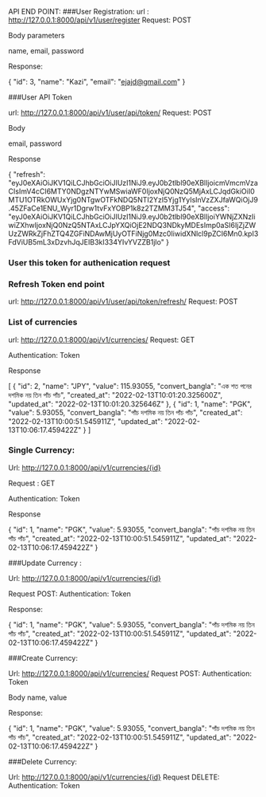 API END POINT:
###User Registration:
url : http://127.0.0.1:8000/api/v1/user/register
Request: POST

Body parameters

name, email, password

Response:

{
    "id": 3,
    "name": "Kazi",
    "email": "ejajd@gmail.com"
}

###User API Token


url: http://127.0.0.1:8000/api/v1/user/api/token/
Request: POST

Body

email, password

Response


{
    "refresh": "eyJ0eXAiOiJKV1QiLCJhbGciOiJIUzI1NiJ9.eyJ0b2tlbl90eXBlIjoicmVmcmVzaCIsImV4cCI6MTY0NDgzNTYwMSwiaWF0IjoxNjQ0NzQ5MjAxLCJqdGkiOiI0MTU1OTRkOWUxYjg0NTgwOTFkNDQ5NTI2YzI5Yjg1YyIsInVzZXJfaWQiOjJ9.45ZFaCe1ENU_Wyr1Dgrw1tvFxYOBP1k8z2TZMM3TJ54",
    "access": "eyJ0eXAiOiJKV1QiLCJhbGciOiJIUzI1NiJ9.eyJ0b2tlbl90eXBlIjoiYWNjZXNzIiwiZXhwIjoxNjQ0NzQ5NTAxLCJpYXQiOjE2NDQ3NDkyMDEsImp0aSI6IjZjZWUzZWRkZjFhZTQ4ZGFiNDAwMjUyOTFiNjg0Mzc0IiwidXNlcl9pZCI6Mn0.kpI3FdViUB5mL3xDzvhJqJEIB3kI334YIvYVZZB1jlo"
}

### User this token for authenication request

### Refresh Token end point
url: http://127.0.0.1:8000/api/v1/user/api/token/refresh/
Request: POST

### List of currencies

url: http://127.0.0.1:8000/api/v1/currencies/
Request: GET

Authentication: Token

Response

[
    {
        "id": 2,
        "name": "JPY",
        "value": 115.93055,
        "convert_bangla": "এক শত পনের দশমিক নয় তিন  পাঁচ পাঁচ",
        "created_at": "2022-02-13T10:01:20.325600Z",
        "updated_at": "2022-02-13T10:01:20.325646Z"
    },
    {
        "id": 1,
        "name": "PGK",
        "value": 5.93055,
        "convert_bangla": "পাঁচ দশমিক নয় তিন  পাঁচ পাঁচ",
        "created_at": "2022-02-13T10:00:51.545911Z",
        "updated_at": "2022-02-13T10:06:17.459422Z"
    }
]

### Single Currency:

Url: http://127.0.0.1:8000/api/v1/currencies/{id}

Request : GET

Authentication: Token

Response

 {
        "id": 1,
        "name": "PGK",
        "value": 5.93055,
        "convert_bangla": "পাঁচ দশমিক নয় তিন  পাঁচ পাঁচ",
        "created_at": "2022-02-13T10:00:51.545911Z",
        "updated_at": "2022-02-13T10:06:17.459422Z"
 }


###Update Currency :

Url: http://127.0.0.1:8000/api/v1/currencies/{id}

Request POST:
Authentication: Token

Response:

{
        "id": 1,
        "name": "PGK",
        "value": 5.93055,
        "convert_bangla": "পাঁচ দশমিক নয় তিন  পাঁচ পাঁচ",
        "created_at": "2022-02-13T10:00:51.545911Z",
        "updated_at": "2022-02-13T10:06:17.459422Z"
 }


###Create Currency:

Url: http://127.0.0.1:8000/api/v1/currencies/
Request POST:
Authentication: Token

Body
name, value


Response:

{
        "id": 1,
        "name": "PGK",
        "value": 5.93055,
        "convert_bangla": "পাঁচ দশমিক নয় তিন  পাঁচ পাঁচ",
        "created_at": "2022-02-13T10:00:51.545911Z",
        "updated_at": "2022-02-13T10:06:17.459422Z"
 }


###Delete Currency: 

Url: http://127.0.0.1:8000/api/v1/currencies/{id}
Request DELETE:
Authentication: Token



